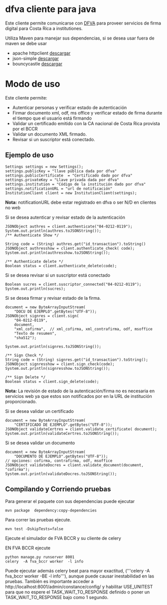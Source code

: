 # dfva cliente para java

Este cliente permite comunicarse con [DFVA](https://github.com/luisza/dfva) para proveer servicios de firma digital para Costa Rica a institutiones.

Utiliza Maven para manejar sus dependencias, si se desea usar fuera de maven se debe usar

* apache httpclient  [descargar](https://mvnrepository.com/artifact/org.apache.httpcomponents/httpclient/4.3.6)
* json-simple [descargar](https://mvnrepository.com/artifact/org.glassfish/javax.json/1.0.4)
* bouncycastle  [descargar](https://mvnrepository.com/artifact/org.bouncycastle/bcprov-jdk15on/1.54)

# Modo de uso 

Este cliente permite:

* Autenticar personas y verificar estado de autenticación
* Firmar documento xml, odf, ms office y verificar estado de firma durante el tiempo que el usuario está firmando
* Validar un certificado emitido con la CA nacional de Costa Rica provista por el BCCR
* Validar un documento XML firmado.
* Revisar si un suscriptor está conectado.

##  Ejemplo de uso

```
Settings settings = new Settings();
settings.publicKey = "llave pública dada por dfva"
settings.publicCertificate  = "Certificado dado por dfva"
settings.privateKey = "Llave privada dada por dfva"
settings.institution = "Código de la institución dado por dfva"
settings.notificationURL = "url de notificación"
InstitutionClient client = new InstitutionClient(settings);
```

**Nota:** notificationURL debe estar registrado en dfva o ser N/D en clientes no web

Si se desea autenticar y revisar estado de la autenticación

```
JSONObject authres = client.authenticate("04-0212-0119");
System.out.println(authres.toJSONString());
/** Authenticate Show */

String code = (String) authres.get("id_transaction").toString()
JSONObject authresshow = client.authenticate_check( code);
System.out.println(authresshow.toJSONString());

/** Authenticate delete */
Boolean status = client.authenticate_delete(code);
```
Si se desea revisar si un suscriptor está conectado

```
Boolean sucres = client.suscriptor_connected("04-0212-0119");
System.out.println(sucres);
```

Si se desea firmar y revisar estado de la firma.

```
document = new ByteArrayInputStream(
    "DOCU DE EJEMPLO".getBytes("UTF-8"));
JSONObject signres = client.sign(
    "04-0212-0119", 
    document, 
    "xml_cofirma",  // xml_cofirma, xml_contrafirma, odf, msoffice 
    "Texto de resumen",
    "sha512");

System.out.println(signres.toJSONString());

/** Sign Check */
String code = (String) signres.get("id_transaction").toString();
JSONObject signresshow = client.sign_check(code);
System.out.println(signresshow.toJSONString());

/** Sign Delete */	
Boolean status = client.sign_delete(code);	
```

**Nota:** La revisión de estado de la autenticación/firma no es necesaria en servicios web ya que estos son notificados por en la URL de institución proporcionado.

Si se desea validar un certificado

```
document = new ByteArrayInputStream(
    "CERTIFICADO DE EJEMPLO".getBytes("UTF-8"));
JSONObject validateCertres = client.validate_certificate( document);
System.out.println(validateCertres.toJSONString());	
```

Si se desea validar un documento

```
document = new ByteArrayInputStream(
    "DOCUMENTO DE EJEMPLO".getBytes("UTF-8"));
// opciones: cofirma, contrafirma, odf, msoffice
JSONObject validateDocres = client.validate_document(document, "cofirma");
System.out.println(validateDocres.toJSONString());	
```

## Compilando y Corriendo pruebas

Para generar el paquete con sus dependencias puede ejecutar

```
mvn package  dependency:copy-dependencies
```

Para correr las pruebas ejecute.

```
mvn test -DskipTests=false
```

Ejecute el simulador de FVA BCCR y su cliente de celery

EN FVA BCCR ejecute

```
python manage.py runserver 8001
celery  -A fva_bccr worker  -l info
```

Puede ejecutar además celery beat para mayor exactitud, ('''celery -A fva_bccr worker -BE -l info'''), aunque puede causar inestabilidad en las pruebas. También es importante acceder a http://localhost:8001/admin/constance/config/ y habilitar USE_UNITEST para que no espere el TASK_WAIT_TO_RESPONSE definido o poner un TASK_WAIT_TO_RESPONSE bajo como 1 segundo.